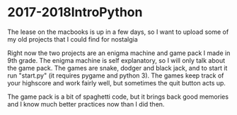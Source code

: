 # 2017-2018IntroPython
The lease on the macbooks is up in a few days, so I want to upload some of my old projects that I could find for nostalgia

Right now the two projects are an enigma machine and game pack I made in 9th grade. The enigma machine is self explanatory,
so I will only talk about the game pack. The games are snake, dodger and black jack, and to start it run "start.py" (it requires
pygame and python 3). The games keep track of your highscore and work fairly well, but sometimes the quit button acts up.

The game pack is a bit of spaghetti code, but it brings back good memories and I know much better practices now than I did then.
